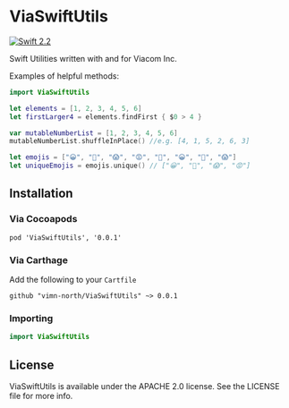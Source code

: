 # ViaSwiftUtils

[![Swift 2.2](https://img.shields.io/badge/Swift-2.2-orange.svg?style=flat)](https://swift.org/)

Swift Utilities written with and for Viacom Inc.

Examples of helpful methods:

```swift
import ViaSwiftUtils

let elements = [1, 2, 3, 4, 5, 6]
let firstLarger4 = elements.findFirst { $0 > 4 }

var mutableNumberList = [1, 2, 3, 4, 5, 6]
mutableNumberList.shuffleInPlace() //e.g. [4, 1, 5, 2, 6, 3]

let emojis = ["😀", "👀", "😱", "😡", "👀", "😀", "👀", "😱"]
let uniqueEmojis = emojis.unique() // ["😀", "👀", "😱", "😡"]

```

## Installation

### Via Cocoapods

```
pod 'ViaSwiftUtils', '0.0.1'
```


### Via Carthage

Add the following to your `Cartfile`

```
github "vimn-north/ViaSwiftUtils" ~> 0.0.1
```

### Importing

```swift
import ViaSwiftUtils
```


## License

ViaSwiftUtils is available under the APACHE 2.0 license. See the LICENSE file for more info.

